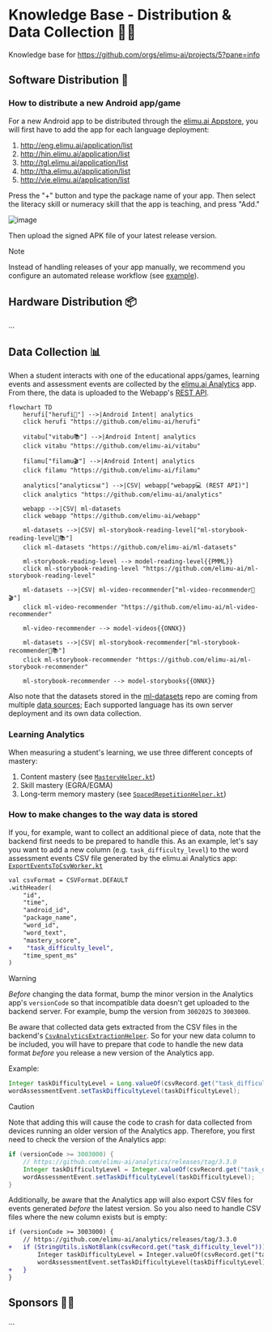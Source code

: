 # Knowledge Base - Distribution & Data Collection 🛵💨

Knowledge base for https://github.com/orgs/elimu-ai/projects/5?pane=info

## Software Distribution 📲

### How to distribute a new Android app/game

For a new Android app to be distributed through the [elimu.ai Appstore](https://github.com/elimu-ai/appstore), you will first have to add the app for each language deployment:

1. http://eng.elimu.ai/application/list
2. http://hin.elimu.ai/application/list
3. http://tgl.elimu.ai/application/list
4. http://tha.elimu.ai/application/list
5. http://vie.elimu.ai/application/list

Press the "+" button and type the package name of your app. Then select the literacy skill or numeracy skill that the app is teaching, and press "Add."

![image](https://github.com/user-attachments/assets/06e6ed99-0001-4aa6-aad3-d35597841f6c)

Then upload the signed APK file of your latest release version.

> [!NOTE]
> Instead of handling releases of your app manually, we recommend you configure an automated release workflow (see [example](https://github.com/elimu-ai/vitabu/blob/main/.github/workflows/gradle-release.yml)).

## Hardware Distribution 📦

...

## Data Collection 📊

When a student interacts with one of the educational apps/games, learning events and assessment events are collected 
by the [elimu.ai Analytics](https://github.com/elimu-ai/analytics) app. From there, the data is uploaded to the 
Webapp's [REST API](https://github.com/elimu-ai/webapp?tab=readme-ov-file#rest-api).

```mermaid
flowchart TD
    herufi["herufi🔡"] -->|Android Intent| analytics
    click herufi "https://github.com/elimu-ai/herufi"

    vitabu["vitabu📚"] -->|Android Intent| analytics
    click vitabu "https://github.com/elimu-ai/vitabu"

    filamu["filamu🎬"] -->|Android Intent| analytics
    click filamu "https://github.com/elimu-ai/filamu"

    analytics["analytics📊"] -->|CSV| webapp["webapp💻 (REST API)"]
    click analytics "https://github.com/elimu-ai/analytics"

    webapp -->|CSV| ml-datasets
    click webapp "https://github.com/elimu-ai/webapp"

    ml-datasets -->|CSV| ml-storybook-reading-level["ml-storybook-reading-level🤖📚"]
    click ml-datasets "https://github.com/elimu-ai/ml-datasets"

    ml-storybook-reading-level --> model-reading-level{{PMML}}
    click ml-storybook-reading-level "https://github.com/elimu-ai/ml-storybook-reading-level"

    ml-datasets -->|CSV| ml-video-recommender["ml-video-recommender🤖🎬"]
    click ml-video-recommender "https://github.com/elimu-ai/ml-video-recommender"

    ml-video-recommender --> model-videos{{ONNX}}

    ml-datasets -->|CSV| ml-storybook-recommender["ml-storybook-recommender🤖📚"]
    click ml-storybook-recommender "https://github.com/elimu-ai/ml-storybook-recommender"

    ml-storybook-recommender --> model-storybooks{{ONNX}}
```

Also note that the datasets stored in the [ml-datasets](https://github.com/elimu-ai/ml-datasets) repo are coming from multiple [data sources](https://github.com/elimu-ai/ml-datasets?tab=readme-ov-file#data-sources); Each supported language has its own server deployment and its own data collection.

### Learning Analytics

When measuring a student's learning, we use three different concepts of mastery:

1. Content mastery (see [`MasteryHelper.kt`](https://github.com/elimu-ai/analytics/blob/8d2cc10cd344029c6622d3928bc1023055009db2/utils/src/main/java/ai/elimu/analytics/utils/logic/MasteryHelper.kt))
2. Skill mastery (EGRA/EGMA)
3. Long-term memory mastery (see [`SpacedRepetitionHelper.kt`](https://github.com/elimu-ai/kukariri/blob/main/app/src/main/java/ai/elimu/kukariri/logic/SpacedRepetitionHelper.kt))

### How to make changes to the way data is stored

If you, for example, want to collect an additional piece of data, note that the backend first needs to be prepared to handle this. As an example, let's say you want to add a new column (e.g. `task_difficulty_level`) to the word assessment events CSV file generated by the elimu.ai Analytics app: [`ExportEventsToCsvWorker.kt`](https://github.com/elimu-ai/analytics/blob/main/app/src/main/java/ai/elimu/analytics/task/ExportEventsToCsvWorker.kt)

```diff
val csvFormat = CSVFormat.DEFAULT
.withHeader(
    "id",
    "time",
    "android_id",
    "package_name",
    "word_id",
    "word_text",
    "mastery_score",
+    "task_difficulty_level",
    "time_spent_ms"
)
```

> [!WARNING]
> _Before_ changing the data format, bump the minor version in the Analytics app's `versionCode` so that incompatible data doesn't get uploaded to the backend server. For example, bump the version from `3002025` to `3003000`.

Be aware that collected data gets extracted from the CSV files in the backend's [`CsvAnalyticsExtractionHelper`](https://github.com/elimu-ai/webapp/blob/main/src/main/java/ai/elimu/util/csv/CsvAnalyticsExtractionHelper.java). So for your new data column to be included, you will have to prepare that code to handle the new data format _before_ you release a new version of the Analytics app.

Example:

```java
Integer taskDifficultyLevel = Long.valueOf(csvRecord.get("task_difficulty_level"));
wordAssessmentEvent.setTaskDifficultyLevel(taskDifficultyLevel);
```

> [!CAUTION]
> Note that adding this will cause the code to crash for data collected from devices running an older version of the Analytics app. Therefore, you first need to check the version of the Analytics app:
> ```java
> if (versionCode >= 3003000) {
>     // https://github.com/elimu-ai/analytics/releases/tag/3.3.0
>     Integer taskDifficultyLevel = Integer.valueOf(csvRecord.get("task_difficulty_level"));
>     wordAssessmentEvent.setTaskDifficultyLevel(taskDifficultyLevel);
> }
> ```
>
> Additionally, be aware that the Analytics app will also export CSV files for events generated _before_ the latest version. So you also need to handle CSV files where the new column exists but is empty:
> ```diff
> if (versionCode >= 3003000) {
>     // https://github.com/elimu-ai/analytics/releases/tag/3.3.0
> +   if (StringUtils.isNotBlank(csvRecord.get("task_difficulty_level"))) {
>         Integer taskDifficultyLevel = Integer.valueOf(csvRecord.get("task_difficulty_level"));
>         wordAssessmentEvent.setTaskDifficultyLevel(taskDifficultyLevel);
> +   }
> }
> ```


## Sponsors 🫶🏽

...
